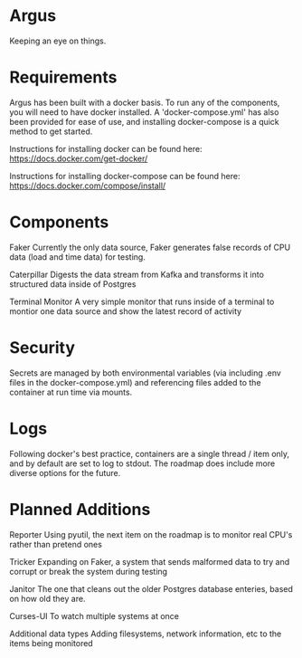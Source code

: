 Argus
=====

Keeping an eye on things.


Requirements
============

Argus has been built with a docker basis. To run any of the components, you will need
to have docker installed. A 'docker-compose.yml' has also been provided for ease of 
use, and installing docker-compose is a quick method to get started.

Instructions for installing docker can be found here:
https://docs.docker.com/get-docker/

Instructions for installing docker-compose can be found here:
https://docs.docker.com/compose/install/



Components
==========

Faker
Currently the only data source, Faker generates false records of CPU data (load and time data) for testing.

Caterpillar
Digests the data stream from Kafka and transforms it into structured data inside of Postgres

Terminal Monitor
A very simple monitor that runs inside of a terminal to montior one data source and show the latest record of activity



Security
========

Secrets are managed by both environmental variables (via including .env files in the docker-compose.yml) and referencing files added to the container at run time via mounts.



Logs
====

Following docker's best practice, containers are a single thread / item only, and by default are set to log to stdout. The roadmap does include more diverse options for the future.



Planned Additions
=================


Reporter
Using pyutil, the next item on the roadmap is to monitor real CPU's rather than pretend ones

Tricker
Expanding on Faker, a system that sends malformed data to try and corrupt or break the system during testing

Janitor
The one that cleans out the older Postgres database enteries, based on how old they are.

Curses-UI
To watch multiple systems at once

Additional data types
Adding filesystems, network information, etc to the items being monitored
